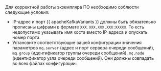 Для корректной работы экземпляра ПО необходимо соблюсти следующие условия:

- IP-адрес и порт {{ apacheKafkaVariants }} должны быть обязательно прописаны цифрами в формате `XXX.XXX.XXX.XXX:XXXXX`. То есть недопустимо указывать имя хоста вместо IP-адреса и опускать номер порта.
- Установите соответствующие вашей конфигурации значения параметров `mq.server` (адрес и порт сервера очереди сообщений), `mq.group` (идентификатор группы очереди сообщений), `mq.node` (идентификатор узла очереди сообщений). Они должны совпадать во всех файлах конфигурации: